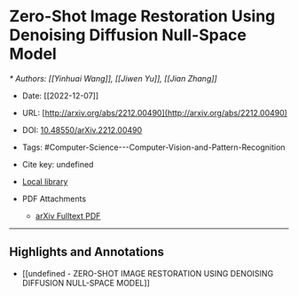 # Zero-Shot Image Restoration Using Denoising Diffusion Null-Space Model  
<cite>* Authors: [[Yinhuai Wang]], [[Jiwen Yu]], [[Jian Zhang]]</cite>

* Date: [[2022-12-07]]

  

* URL: [http://arxiv.org/abs/2212.00490](http://arxiv.org/abs/2212.00490)  

* DOI: [10.48550/arXiv.2212.00490](https://doi.org/10.48550/arXiv.2212.00490)  

* Tags: #Computer-Science---Computer-Vision-and-Pattern-Recognition

* Cite key: undefined

* [Local library](zotero://select/items/1_RFXIKYBK)  

* PDF Attachments
	- [arXiv Fulltext PDF](zotero://open-pdf/library/items/DNTLKQN7)   

***

## Highlights and Annotations

- [[undefined - ZERO-SHOT IMAGE RESTORATION USING DENOISING DIFFUSION NULL-SPACE MODEL]]